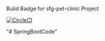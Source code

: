 Build Badge for sfg-pet-clinic Project

[![CircleCI](https://circleci.com/gh/manjunaga/sfg-pet-clinic.svg?style=svg&circle-token=daa3e1cca8517759aeea9fb84607d774e5cef941)](https://app.circleci.com/pipelines/github/manjunaga/sfg-pet-clinic)

"# SpringBootCode" 


